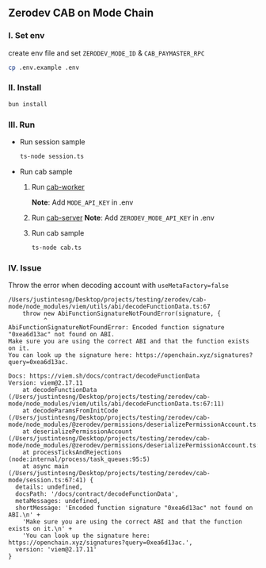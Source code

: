 ## Zerodev CAB on Mode Chain

### I. Set env

create env file and set `ZERODEV_MODE_ID` & `CAB_PAYMASTER_RPC`
```bash
cp .env.example .env
```


### II. Install

```bash
bun install
```

### III. Run

- Run session sample
    ```bash
    ts-node session.ts
    ```

- Run cab sample
    1. Run [cab-worker](https://github.com/zerodevapp/yield-worker/tree/142e7d54ff1d009b5b707d0786d6df598bd7b22a)

       **Note**: Add `MODE_API_KEY` in .env
    3. Run [cab-server](https://github.com/zerodevapp/old-cab-paymaster-service/tree/954f4f79677de26014700851c1015703178190c5)
       **Note**: Add `ZERODEV_MODE_API_KEY` in .env

    5. Run cab sample

        ```bash
        ts-node cab.ts
        ```

### IV. Issue
Throw the error when decoding account with `useMetaFactory=false`


```
/Users/justintesng/Desktop/projects/testing/zerodev/cab-mode/node_modules/viem/utils/abi/decodeFunctionData.ts:67
    throw new AbiFunctionSignatureNotFoundError(signature, {
          ^
AbiFunctionSignatureNotFoundError: Encoded function signature "0xea6d13ac" not found on ABI.
Make sure you are using the correct ABI and that the function exists on it.
You can look up the signature here: https://openchain.xyz/signatures?query=0xea6d13ac.

Docs: https://viem.sh/docs/contract/decodeFunctionData
Version: viem@2.17.11
    at decodeFunctionData (/Users/justintesng/Desktop/projects/testing/zerodev/cab-mode/node_modules/viem/utils/abi/decodeFunctionData.ts:67:11)
    at decodeParamsFromInitCode (/Users/justintesng/Desktop/projects/testing/zerodev/cab-mode/node_modules/@zerodev/permissions/deserializePermissionAccount.ts:136:61)
    at deserializePermissionAccount (/Users/justintesng/Desktop/projects/testing/zerodev/cab-mode/node_modules/@zerodev/permissions/deserializePermissionAccount.ts:87:66)
    at processTicksAndRejections (node:internal/process/task_queues:95:5)
    at async main (/Users/justintesng/Desktop/projects/testing/zerodev/cab-mode/session.ts:67:41) {
  details: undefined,
  docsPath: '/docs/contract/decodeFunctionData',
  metaMessages: undefined,
  shortMessage: 'Encoded function signature "0xea6d13ac" not found on ABI.\n' +
    'Make sure you are using the correct ABI and that the function exists on it.\n' +
    'You can look up the signature here: https://openchain.xyz/signatures?query=0xea6d13ac.',
  version: 'viem@2.17.11'
}
```